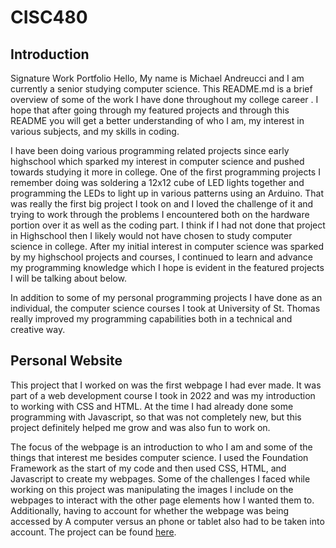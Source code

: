 # CISC480
## Introduction

Signature Work Portfolio
Hello,
My name is Michael Andreucci and I am currently a senior studying computer science. This README.md is a brief overview of some of the work I have done throughout my college career . I hope that after going through my featured projects and through this README you will get a better understanding of who I am, my interest in various subjects, and my skills in coding. 

I have been doing various programming related projects since early highschool which sparked my interest in computer science and pushed towards studying it more in college. One of the first programming projects I remember doing was soldering a 12x12 cube of LED lights together and programming the LEDs to light up in various patterns using an Arduino. That was really the first big project I took on and I loved the challenge of it and trying to work through the problems I encountered both on the hardware portion over it as well as the coding part. I think if I had not done that project in Highschool then I likely would not have chosen to study computer science in college. After my initial interest in computer science was sparked by my highschool projects and courses, I continued to learn and advance my programming knowledge which I hope is evident in the featured projects I will be talking about below. 

In addition to some of my personal programming projects I have done as an individual, the computer science courses I took at University of St. Thomas really improved my programming capabilities both in a technical and creative way. 

## Personal Website

This project that I worked on was the first webpage I had ever made. It was part of a web development course I took in 2022 and was my introduction to working with CSS and HTML. At the time I had already done some programming with Javascript, so that was not completely new, but this project definitely helped me grow and was also fun to work on. 

The focus of the webpage is an introduction to who I am and some of the things that interest me besides computer science. I used the Foundation Framework as the start of my code and then used CSS, HTML, and Javascript to create my webpages. Some of the challenges I faced while working on this project was manipulating the images I include on the webpages to interact with the other page elements how I wanted them to. Additionally, having to account for whether the webpage was being accessed by A computer versus an phone or tablet also had to be taken into account. The project can be found [here](https://github.com/andr8800/andr8800.github.io). 
